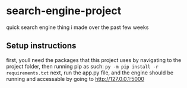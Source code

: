# search-engine-project
quick search engine thing i made over the past few weeks

## Setup instructions
first, youll need the packages that this project uses by navigating to the project folder, then running pip as such:
```py -m pip install -r requirements.txt```
next, run the app.py file, and the engine should be running and accessable by going to http://127.0.0.1:5000
